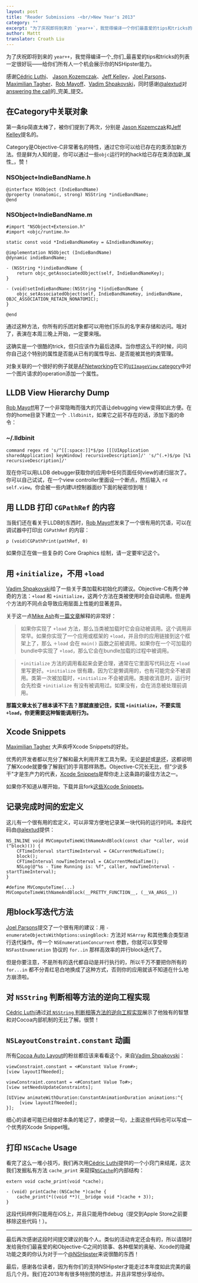 ```yaml
---
layout: post
title: "Reader Submissions -<br/>New Year's 2013"
category: ""
excerpt: "为了庆祝即将到来的 `year++`，我觉得编译一个你们最喜爱的tips和tricks的列表一定很好玩。读者可以提交他们最喜爱的和Objective-C之间的琐事、各种框架的奥秘、Xcode的隐藏功能之类的你认为很酷的东西。"
author: Mattt
translator: Croath Liu
---
```


为了庆祝即将到来的 `year++`，我觉得编译一个_你们_最喜爱的tips和tricks的列表一定很好玩——给你们所有人一个机会展示你的NSHipster能力。

感谢[Cédric Luthi](https://github.com/0xced)、 [Jason Kozemczak](https://github.com/jaykz52)、[Jeff Kelley](https://github.com/SlaunchaMan)，[Joel Parsons](https://github.com/joelparsons)、[Maximilian Tagher](https://github.com/MaxGabriel)、[Rob Mayoff](https://github.com/mayoff)、[Vadim Shpakovski](https://github.com/shpakovski)，同时感谢[@alextud](https://github.com/alextud)对[answering the call](https://gist.github.com/4148342)的_完美_提交。


在Category中关联对象
--------------------------------

第一条tip简直太棒了，被你们提到了两次，分别是 [Jason Kozemczak](https://github.com/jaykz52)和[Jeff Kelley](https://github.com/SlaunchaMan)提名的。

Category是Objective-C非常著名的特性，通过它你可以给已存在的类添加新方法。但是鲜为人知的是，你可以通过一些`objc`运行时的hack给已存在类添加新_属性_，赞！

### NSObject+IndieBandName.h

```objc
@interface NSObject (IndieBandName)
@property (nonatomic, strong) NSString *indieBandName;
@end
```

### NSObject+IndieBandName.m

```objc
#import "NSObject+Extension.h"
#import <objc/runtime.h>

static const void *IndieBandNameKey = &IndieBandNameKey;

@implementation NSObject (IndieBandName)
@dynamic indieBandName;

- (NSString *)indieBandName {
    return objc_getAssociatedObject(self, IndieBandNameKey);
}

- (void)setIndieBandName:(NSString *)indieBandName {
    objc_setAssociatedObject(self, IndieBandNameKey, indieBandName, OBJC_ASSOCIATION_RETAIN_NONATOMIC);
}

@end
```

通过这种方法，你所有的乐团对象都可以用他们乐队的名字来存储和访问。哦对了，表演在本周三晚上开始，一定要来哦。

这确实是一个很酷的trick，但只应该作为最后选择。当你想这么干的时候，问问你自己这个特别的属性是否能从已有的属性导出、是否能被其他的类管理。

对象关联的一个很好的例子就是[AFNetworking](https://github.com/AFNetworking/AFNetworking)在它的[`UIImageView` category](https://github.com/AFNetworking/AFNetworking/blob/master/AFNetworking/UIImageView%2BAFNetworking.m#L39)中对一个图片请求的operation添加一个属性。

LLDB View Hierarchy Dump
------------------------

[Rob Mayoff](https://github.com/mayoff)用了一个非常隐晦而强大的咒语让debugging view变得如此方便。在你的home目录下建立一个 `.lldbinit`，如果它之前不存在的话，添加下面的命令：

### ~/.lldbinit

    command regex rd 's/^[[:space:]]*$/po [[[UIApplication sharedApplication] keyWindow] recursiveDescription]/' 's/^(.+)$/po [%1 recursiveDescription]/'

现在你可以用LLDB debugger获取你的应用中任何页面任何view的递归层次了。你可以自己试试，在一个view controller里面设一个断点，然后输入 `rd self.view`。你会被一些内建UI控制器面纱下面的秘密惊到哦！


用 LLDB 打印 `CGPathRef` 的内容
------------------------------------

当我们还在看关于LLDB的东西时，[Rob Mayoff](https://github.com/mayoff)发来了一个很有用的咒语，可以在调试器中打印出 `CGPathRef` 的内容：

    p (void)CGPathPrint(pathRef, 0)

如果你正在做一些复杂的 Core Graphics 绘制，请一定要牢记这个。

用 `+initialize`，不用 `+load`
------------------------------------

[Vadim Shpakovski](https://github.com/shpakovski)给了一些关于类加载和初始化的建议。Objective-C有两个神奇的方法：`+load` 和 `+initialize`，这两个方法在类被使用时会自动调用。但是两个方法的不同点会导致应用层面上性能的显著差异。

关于这一点[Mike Ash](http://www.mikeash.com/)有[一篇文章](http://www.mikeash.com/pyblog/friday-qa-2009-05-22-objective-c-class-loading-and-initialization.html)解释的非常好：

> 如果你实现了 `+load` 方法，那么当类被加载时它会自动被调用。这个调用非常早。如果你实现了一个应用或框架的 `+load`，并且你的应用链接到这个框架上了，那么 `＋load` 会在 `main()` 函数之前被调用。如果你在一个可加载的bundle中实现了 `+load`，那么它会在bundle加载的过程中被调用。

> `+initialize` 方法的调用看起来会更合理，通常在它里面写代码比在 `+load` 里写更好。`+initialize` 很有趣，因为它是懒调用的，也有可能完全不被调用。类第一次被加载时，`+initialize` 不会被调用。类接收消息时，运行时会先检查 `+initialize` 有没有被调用过。如果没有，会在消息被处理前调用。

**那篇文章太长了根本读不下去？那就直接记住，实现 `+initialize`，不要实现 `+load`，你更需要这种智能调用行为。**

Xcode Snippets
--------------

[Maximilian Tagher](https://github.com/MaxGabriel) 大声疾呼Xcode Snippets的好处。

优秀的开发者都以充分了解和最大利用开发工具为荣。无论[是好](https://twitter.com/javisoto/status/285531250373046272)或[是坏](http://www.textfromxcode.com)，这都说明了解Xcode就要像了解我们的手背那样熟悉。Objective-C冗长无比，但"少说多干"才是生产力的代表，[Xcode Snippets](http://developer.apple.com/library/mac/#recipes/xcode_help-source_editor/CreatingaCustomCodeSnippet/CreatingaCustomCodeSnippet.html#//apple_ref/doc/uid/TP40009975-CH14-SW1)是帮你走上这条路的最佳方法之一。

如果你不知道从哪开始，下载并且fork[这些Xcode Snippets](https://github.com/mattt/Xcode-Snippets)。

记录完成时间的宏定义
----------------------------------

这儿有一个很有用的宏定义，可以非常方便地记录某一块代码的运行时间。本段代码由[@alextud](https://github.com/alextud)提供：

```objc
NS_INLINE void MVComputeTimeWithNameAndBlock(const char *caller, void (^block)()) {
    CFTimeInterval startTimeInterval = CACurrentMediaTime();
    block();
    CFTimeInterval nowTimeInterval = CACurrentMediaTime();
    NSLog(@"%s - Time Running is: %f", caller, nowTimeInterval - startTimeInterval);
}

#define MVComputeTime(...) MVComputeTimeWithNameAndBlock(__PRETTY_FUNCTION__, (__VA_ARGS__))
```

用block写迭代方法
-------------------------

[Joel Parsons](https://github.com/joelparsons)提交了一个很有用的建议：用 `-enumerateObjectsWithOptions:usingBlock:` 方法对 `NSArray` 和其他集合类型进行迭代操作。传一个
`NSEnumerationConcurrent` 参数，你就可以享受带 `NSFastEnumeration` 协议的 `for..in` 那样高效率的并行block迭代了。

但是你要注意，不是所有的迭代都自动是并行执行的，所以千万不要把你所有的 `for...in` 都不分青红皂白地换成了这种方式，否则你的应用就该不知道在什么地方崩溃啦。

对 `NSString` 判断相等方法的逆向工程实现
----------------------------------------------------------------

[Cédric Luthi](https://github.com/0xced)通过[对 `NSString` 判断相等方法的逆向工程实现](https://gist.github.com/2275014)展示了他独有的智慧和对Cocoa内部机制的无比了解。很赞！

`NSLayoutConstraint.constant` 动画
-------------------------------------

所有[Cocoa Auto Layout](https://developer.apple.com/library/mac/#documentation/UserExperience/Conceptual/AutolayoutPG/Articles/Introduction.html#//apple_ref/doc/uid/TP40010853)的粉丝都应该来看看这个，来自[Vadim Shpakovski](https://github.com/shpakovski)：

```objc
viewConstraint.constant = <#Constant Value From#>;
[view layoutIfNeeded];

viewConstraint.constant = <#Constant Value To#>;
[view setNeedsUpdateConstraints];

[UIView animateWithDuration:ConstantAnimationDuration animations:^{
     [view layoutIfNeeded];
}];
```

细心的读者可能已经做好本条的笔记了，顺便说一句，上面这些代码也可以写成一个优秀的Xcode Snippet哦。

打印 `NSCache` Usage
------------------------

看完了这么一堆小技巧，我们再次用[Cédric Luthi](https://github.com/0xced)提供的一个小窍门来结尾，这次我们发掘私有方法 `cache_print` 来窥探[`NSCache`](http://nshipster.cn/nscache/)的内部结构：

```objc
extern void cache_print(void *cache);

- (void) printCache:(NSCache *)cache {
    cache_print(*((void **)(__bridge void *)cache + 3));
}
```

这段代码样例只能用在iOS上，并且只能用作debug（提交到Apple Store之前要移除这些代码！）。

---

最后再次感谢这段时间提交建议的每个人。类似的活动肯定还会有的，所以请随时发给我你们最喜爱的和Objective-C之间的琐事、各种框架的奥秘、Xcode的隐藏功能之类的你认为对于一个[@NSHipster](https://twitter.com/nshipster)来说很酷的东西！

最后，感谢各位读者，因为有你们的支持NSHipster才能走过本年度如此完美的最后几个月。我们在2013年有很多特别赞的想法，并且非常想分享给你。
